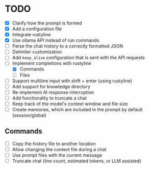 # TODO

- [x] Clarify how the prompt is formed
- [x] Add a configuration file
- [x] Integrate rustyline
- [x] Use ollama API instead of run commands
- [ ] Parse the chat history to a correctly formatted JSON
- [ ] Delimiter customization
- [ ] Add `keep_alive` configuration that is sent with the API requests
- [ ] Implement completions with rustyline
    - [x] Commands
    - [ ] Files
- [ ] Support multiline input with shift + enter (using rustyline)
- [ ] Add support for knowledge directory
- [ ] Re-implement AI response interruption
- [ ] Add functionality to truncate a chat
- [ ] Keep track of the model's context window and file size
- [ ] Create memories, which are included in the prompt by default (session/global)

## Commands

- [ ] Copy the history file to another location
- [ ] Allow changing the context file during a chat
- [ ] Use prompt files with the current message
- [ ] Truncate chat (line count, estimated tokens, or LLM assisted)

